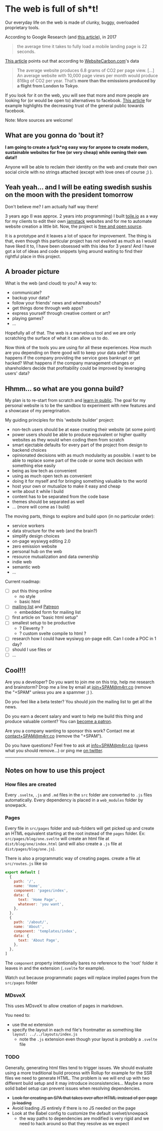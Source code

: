 # The web is full of sh\*t!

Our everyday life on the web is made of clunky, buggy, overloaded proprietary tools.

According to Google Research (and [this article](https://www.thinkwithgoogle.com/intl/en-ca/marketing-resources/data-measurement/mobile-page-speed-new-industry-benchmarks/)), in 2017

> the average time it takes to fully load a mobile landing page is 22 seconds.

[This article](https://kinsta.com/blog/zero-carbon-websites/) points out that according to [WebsiteCarbon.com](https://www.websitecarbon.com/)'s data

> The average website produces 6.8 grams of CO2 per page view. [...] An average website with 10,000 page views per month would produce 816kg of CO2 per year. That’s **more than the emissions produced by a flight from London to Tokyo**.

If you look for it on the web, you will see that more and more people are looking for (or would be open to) alternatives to facebook. [This article](https://www.vox.com/2018/9/5/17824116/delete-facebook-mark-zuckerberg-social-media-break-time-well-spent) for example highlights the decreasing trust of the general public towards facebook.

Note: More sources are welcome!

## What are you gonna do 'bout it?

**I am going to create a fµck\*ng easy way for anyone to create modern, sustainable websites for free (or very cheap) while owning their own data!!**

Anyone will be able to reclaim their identity on the web and create their own social circle with no strings attached (except with love ones of course ;) ).

## Yeah yeah... and I will be eating swedish sushis on the moon with the president tomorrow

Don't believe me? I am actually half way there!

3 years ago (I was approx. 2 years into programming) I built [toile.io](https://www.toile.io/) as a way for my clients to edit their own [jamstack](https://jamstack.org/) websites and for me to automate website creation a little bit. Now, the project is [free and open source](https://github.com/toile-webstack/gatsby-site-builder).

It is a prototype and it leaves a lot of space for improvement. The thing is that, even though this particular project has not evolved as much as I would have liked it to, I have been obsessed with this idea for 3 years! And I have got a lot of ideas and code snippets lying around waiting to find their rightful place in this project.

## A broader picture

What is the web (and cloud) to you? A way to:

- communicate?
- backup your data?
- follow your friends' news and whereabouts?
- get things done through web apps?
- express yourself through creative content or art?
- playing games?
- ...

Hopefully all of that. The web is a marvelous tool and we are only scratching the surface of what it can allow us to do.

Now think of the tools you are using for all these experiences. How much are you depending on there good will to keep your data safe? What happens if the company providing the service goes bankrupt or get hacked? What happens if the company management changes or shareholders decide that profitability could be improved by leveraging users' data?

## Hhmm... so what are you gonna build?

My plan is to re-start from scratch and [learn in public](https://www.swyx.io/writing/learn-in-public). The goal for my personal website is to be the sandbox to experiment with new features and a showcase of my peregrination.

My guiding principles for this 'website builder' project:

- non-tech users should be at ease creating their website (at some point)
- power users should be able to produce equivalent or higher quality websites as they would when coding them from scratch
- smart ejectable defaults for every part of the project from design to backend choices
- opinionated decisions with as much modularity as possible. I want to be able to replace some part of the code or some tech decision with something else easily
- being as low tech as convenient
- using as much open tech as convenient
- doing it for myself and for bringing something valuable to the world
- host your own or mutualize to make it easy and cheap
- write about it while I build
- content has to be separated from the code base
- themes should be separated as well
- ... (more will come as I build)

The moving parts, things to explore and build upon (in no particular order):

- service workers
- data structure for the web (and the brain?)
- simplify design choices
- on-page wysiwyg editing 2.0
- zero emission website
- personal hub on the web
- resource mutualization and data ownership
- indie web
- semantic web
- ...

Current roadmap:

- [ ] put this thing online
  - no style
  - basic html
- [ ] [mailing list](https://tinyletter.com/m4rrc0) and [Patreon](https://www.patreon.com/m4rrco)
  - embedded form for mailing list
- [ ] first article on "basic html setup"
- [ ] smallest setup to be productive
  - ? Eleventy ?
  - ? custom svelte compile to html ?
- [ ] research how I could have wysiwyg on-page edit. Can I code a POC in 1 day?
- [ ] should I use files or
- [ ] ...

## Cool!!!

Are you a developer? Do you want to join me on this trip, help me research and brainstorm? Drop me a line by email at join+SPAM@m4rr.co (remove the "+SPAM" unless you are a spammer ;) ).

Do you feel like a beta tester? You should join the mailing list to get all the news.

Do you earn a decent salary and want to help me build this thing and produce valuable content? You can [become a patron](https://www.patreon.com/m4rrco).

Are you a company wanting to sponsor this work? Contact me at contact+SPAM@m4rr.co (remove the "+SPAM").

Do you have questions? Feel free to ask at info+SPAM@m4rr.co (guess what you should remove...) or ping me [on twitter](https://twitter.com/m4rrc0).

---

## Notes on how to use this project

### How files are created

Every `.svelte`, `.js` and `.md` files in the `src` folder are converted to `.js` files automatically.
Every dependency is placed in a `web_modules` folder by snowpack.

### Pages

Every file in `src/pages` folder and sub-folders will get picked up and create an HTML equivalent starting at the root instead of the `pages` folder. Ex: `src/pages/blog/one.svelte` will create an html file at `dist/blog/one/index.html` (and will also create a `.js` file at `dist/pages/blog/one.js`).

There is also a programmatic way of creating pages. create a file at `src/routes.js` like so

```javascript
export default [
  {
    path: '/',
    name: 'Home',
    component: 'pages/index',
    data: {
      text: 'Home Page',
      whatever: 'you want',
    },
  },
  {
    path: '/about/',
    name: 'About',
    component: 'templates/index',
    data: {
      text: 'About Page',
    },
  },
]
```

The `component` property intentionally bares no reference to the 'root' folder it leaves in and the extension (`.svelte` for example).

Watch out because programmatic pages will replace implied pages from the `src/pages` folder

### MDsveX

This uses MDsveX to allow creation of pages in markdown.

You need to:

- use the `md` extension
- specify the layout in each md file's frontmatter as something like `layout: ../../layouts/index.js`
  - note the `.js` extension even though your layout is probably a `.svelte` file

### TODO

Generally, generating html files tend to trigger issues. We should evaluate using a more traditional build process with Rollup for example for the SSR files we need to generate HTML. The problem is we will end up with two different build setup and it may introduce inconsistencies... Maybe a more solid babel setup can prevent issues when resolving dependencies.

- ~~Look for creating an SPA that takes over after HTML instead of per-page js loading~~
- Avoid loading JS entirely if there is no JS needed on the page
- Look at the Babel config to customize the default svelvet/snowpack
  - the way paths to dependencies are modified is very rigid and we need to hack around so that they resolve as we expect
